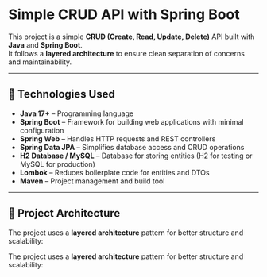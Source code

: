 # Simple CRUD API with Spring Boot

This project is a simple **CRUD (Create, Read, Update, Delete)** API built with **Java** and **Spring Boot**.  
It follows a **layered architecture** to ensure clean separation of concerns and maintainability.

---

## 🧠 Technologies Used

- **Java 17+** – Programming language  
- **Spring Boot** – Framework for building web applications with minimal configuration  
- **Spring Web** – Handles HTTP requests and REST controllers  
- **Spring Data JPA** – Simplifies database access and CRUD operations  
- **H2 Database / MySQL** – Database for storing entities (H2 for testing or MySQL for production)  
- **Lombok** – Reduces boilerplate code for entities and DTOs  
- **Maven** – Project management and build tool  

---

## 🧱 Project Architecture
The project uses a **layered architecture** pattern for better structure and scalability:

The project uses a **layered architecture** pattern for better structure and scalability:


